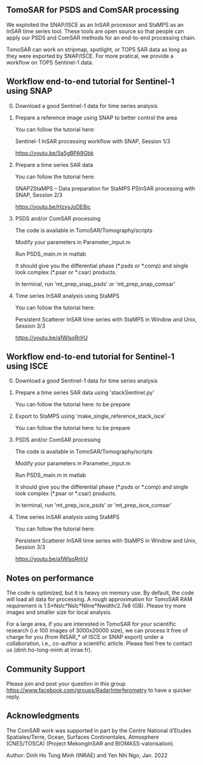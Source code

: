## TomoSAR for PSDS and ComSAR processing
We exploited the SNAP/ISCE as an InSAR processor and StaMPS as an InSAR time series tool. 
These tools are open source so that people can apply our PSDS and ComSAR methods for 
an end-to-end processing chain.

TomoSAR can work on stripmap, spotlight, or TOPS SAR data as long as they were exported by SNAP/ISCE.
For more pratical, we provide a workflow on TOPS Sentinel-1 data. 

## Workflow end-to-end tutorial for Sentinel-1 using SNAP
0. Download a good Sentinel-1 data for time series analysis

1. Prepare a reference image using SNAP to better control the area

   You can follow the tutorial here: 
   
   Sentinel-1 InSAR processing workflow with SNAP, Session 1/3
   
   https://youtu.be/5a5gBPA9Gbk
   
2. Prepare a time series SAR data 

   You can follow the tutorial here: 
   
   SNAP2StaMPS – Data preparation for StaMPS PSInSAR processing with SNAP, Session 2/3   

   https://youtu.be/HzvvJoDE8ic
   
3. PSDS and/or ComSAR processing

   The code is available in TomoSAR/Tomography/scripts
   
   Modify your parameters in Parameter_input.m   
   
   Run PSDS_main.m in matlab
   
   It should give you the differential phase (\*.psds or \*.comp) and single look complex (\*.psar or \*.csar) products. 
   
   In terminal, run 'mt_prep_snap_psds' or 'mt_prep_snap_comsar'    
	
4. Time series InSAR analysis using StaMPS

   You can follow the tutorial here: 
   
   Persistent Scatterer InSAR time series with StaMPS in Window and Unix, Session 3/3
   
   https://youtu.be/a1WlsoRrlrU   
  
## Workflow end-to-end tutorial for Sentinel-1 using ISCE
0. Download a good Sentinel-1 data for time series analysis

1. Prepare a time series SAR data using 'stackSentinel.py' 

   You can follow the tutorial here: to be prepare

2. Export to StaMPS using 'make_single_reference_stack_isce' 

   You can follow the tutorial here: to be prepare   
   
3. PSDS and/or ComSAR processing

   The code is available in TomoSAR/Tomography/scripts
   
   Modify your parameters in Parameter_input.m   
   
   Run PSDS_main.m in matlab
   
   It should give you the differential phase (\*.psds or \*.comp) and single look complex (\*.psar or \*.csar) products. 
   
   In terminal, run 'mt_prep_isce_psds' or 'mt_prep_isce_comsar'    
	
4. Time series InSAR analysis using StaMPS

   You can follow the tutorial here: 
   
   Persistent Scatterer InSAR time series with StaMPS in Window and Unix, Session 3/3
   
   https://youtu.be/a1WlsoRrlrU     
  
## Notes on performance
The code is optimized, but it is heavy on memory use. By default, the code will load all data for processing. A rough approximation for TomoSAR RAM requirement is 1.5\*Nslc\*Nslc\*Nline\*Nwidth/2.7e8 (GB). 
Please try more images and smaller size for local analysis. 

For a large area, if you are interested in TomoSAR for your scientific research (i.e 100 images of 3000x20000 size), we can process it free of charge for you (from INSAR_\* of ISCE or SNAP export) under a collaboration, i.e., co-author a scientific article.
Please feel free to contact us (dinh.ho-tong-minh at inrae.fr).

## Community Support
Please join and post your question in this group https://www.facebook.com/groups/RadarInterferometry to have a quicker reply.

## Acknowledgments
The ComSAR work was supported in part by the Centre National d’Etudes Spatiales/Terre, Ocean, Surfaces Continentales, Atmosphere (CNES/TOSCA) (Project MekongInSAR and BIOMASS-valorisation).

Author: Dinh Ho Tong Minh (INRAE) and Yen Nhi Ngo, Jan. 2022 